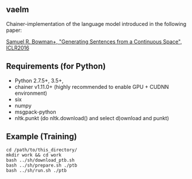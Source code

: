 ## vaelm

Chainer-implementation of the language model introduced in the following paper:

[Samuel R. Bowman+, "Generating Sentences from a Continuous Space", ICLR2016](https://arxiv.org/pdf/1511.06349.pdf)

## Requirements (for Python)

- Python 2.7.5+, 3.5+, 
- chainer v1.11.0+ (highly recommended to enable GPU + CUDNN environment)
- six
- numpy
- msgpack-python
- nltk.punkt (do nltk.download() and select d)ownload and punkt)

## Example (Training)

```
cd /path/to/this_directory/
mkdir work && cd work
bash ../sh/download_ptb.sh
bash ../sh/prepare.sh ./ptb
bash ../sh/run.sh ./ptb
```

